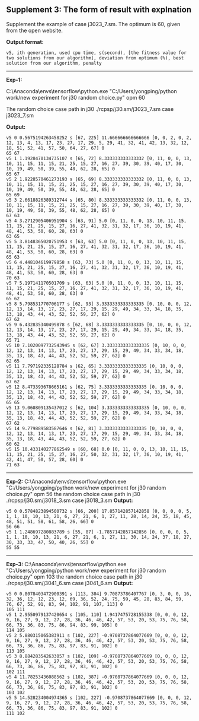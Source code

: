 ## Supplement 3: The form of result with explnation

Supplement   the example of case j3023_7.sm. The optimum is 60, given from the open website. 

**Output format:**

```
v5, ith generation, used cpu time, s(second), [the fitness value for two solutions from our algorithm], deviation from optimum (%), best solution from our algorithm, penalty 
```

----

**Exp-1:**

C:\Anaconda\envs\tensorflow\python.exe "C:/Users/yongping/python work/new experiment for j30 random choice.py"
opm 60

The random choice case path in j30 ./rcpsp/j30.sm/j3023_7.sm case j3023_7.sm

**Output:**

```
v5 0 0.5675194263458252 s [67, 225] 11.666666666666666 [0, 0, 2, 0, 2, 12, 13, 4, 13, 17, 23, 27, 17, 29, 5, 29, 41, 32, 41, 42, 13, 32, 12, 18, 51, 52, 41, 57, 50, 64, 27, 67] 0
65 67
v5 1 1.1928470134735107 s [65, 72] 8.333333333333332 [0, 11, 0, 0, 13, 10, 11, 15, 11, 15, 21, 25, 15, 27, 16, 27, 39, 30, 39, 40, 17, 30, 10, 19, 49, 50, 39, 55, 48, 62, 28, 65] 0
65 67
v5 2 1.9228570461273193 s [65, 69] 8.333333333333332 [0, 11, 0, 0, 13, 10, 11, 15, 11, 15, 21, 25, 15, 27, 16, 27, 39, 30, 39, 40, 17, 30, 10, 19, 49, 50, 39, 55, 48, 62, 28, 65] 0
65 69
v5 3 2.6618826389312744 s [65, 80] 8.333333333333332 [0, 11, 0, 0, 13, 10, 11, 15, 11, 15, 21, 25, 15, 27, 16, 27, 39, 30, 39, 40, 17, 30, 10, 19, 49, 50, 39, 55, 48, 62, 28, 65] 0
67 63
v5 4 3.2712905406951904 s [63, 91] 5.0 [0, 11, 0, 0, 13, 10, 11, 15, 11, 15, 21, 25, 15, 27, 16, 27, 41, 32, 31, 32, 17, 36, 10, 19, 41, 48, 41, 53, 50, 60, 28, 63] 0
63 65
v5 5 3.8148365020751953 s [63, 63] 5.0 [0, 11, 0, 0, 13, 10, 11, 15, 11, 15, 21, 25, 15, 27, 16, 27, 41, 32, 31, 32, 17, 36, 10, 19, 41, 48, 41, 53, 50, 60, 28, 63] 0
65 63
v5 6 4.448104619979858 s [63, 73] 5.0 [0, 11, 0, 0, 13, 10, 11, 15, 11, 15, 21, 25, 15, 27, 16, 27, 41, 32, 31, 32, 17, 36, 10, 19, 41, 48, 41, 53, 50, 60, 28, 63] 0
70 63
v5 7 5.197141170501709 s [63, 63] 5.0 [0, 11, 0, 0, 13, 10, 11, 15, 11, 15, 21, 25, 15, 27, 16, 27, 41, 32, 31, 32, 17, 36, 10, 19, 41, 48, 41, 53, 50, 60, 28, 63] 0
65 62
v5 8 5.798531770706177 s [62, 93] 3.3333333333333335 [0, 10, 0, 0, 12, 12, 13, 14, 13, 17, 23, 27, 17, 29, 15, 29, 49, 34, 33, 34, 18, 35, 13, 18, 43, 44, 43, 52, 52, 59, 27, 62] 0
67 62
v5 9 6.432835340499878 s [62, 68] 3.3333333333333335 [0, 10, 0, 0, 12, 12, 13, 14, 13, 17, 23, 27, 17, 29, 15, 29, 49, 34, 33, 34, 18, 35, 13, 18, 43, 44, 43, 52, 52, 59, 27, 62] 0
65 71
v5 10 7.1020097732543945 s [62, 67] 3.3333333333333335 [0, 10, 0, 0, 12, 12, 13, 14, 13, 17, 23, 27, 17, 29, 15, 29, 49, 34, 33, 34, 18, 35, 13, 18, 43, 44, 43, 52, 52, 59, 27, 62] 0
62 65
v5 11 7.797192335128784 s [62, 65] 3.3333333333333335 [0, 10, 0, 0, 12, 12, 13, 14, 13, 17, 23, 27, 17, 29, 15, 29, 49, 34, 33, 34, 18, 35, 13, 18, 43, 44, 43, 52, 52, 59, 27, 62] 0
67 62
v5 12 8.473393678665161 s [62, 75] 3.3333333333333335 [0, 10, 0, 0, 12, 12, 13, 14, 13, 17, 23, 27, 17, 29, 15, 29, 49, 34, 33, 34, 18, 35, 13, 18, 43, 44, 43, 52, 52, 59, 27, 62] 0
65 65
v5 13 9.060809135437012 s [62, 104] 3.3333333333333335 [0, 10, 0, 0, 12, 12, 13, 14, 13, 17, 23, 27, 17, 29, 15, 29, 49, 34, 33, 34, 18, 35, 13, 18, 43, 44, 43, 52, 52, 59, 27, 62] 0
67 62
v5 14 9.779889583587646 s [62, 81] 3.3333333333333335 [0, 10, 0, 0, 12, 12, 13, 14, 13, 17, 23, 27, 17, 29, 15, 29, 49, 34, 33, 34, 18, 35, 13, 18, 43, 44, 43, 52, 52, 59, 27, 62] 0
60 62
v5 15 10.433140277862549 s [60, 68] 0.0 [0, 11, 0, 0, 13, 10, 11, 15, 11, 15, 21, 25, 15, 27, 16, 27, 50, 32, 31, 32, 17, 36, 10, 19, 41, 42, 41, 47, 50, 57, 28, 60] 0
71 63
```

-----

**Exp-2:**
C:\Anaconda\envs\tensorflow\python.exe "C:/Users/yongping/python work/new experiment for j30 random choice.py"
opm 56
the random choice case path in j30 ./rcpsp/j30.sm/j3018_3.sm case j3018_3.sm
**Output:**

```
v5 0 0.5784823894500732 s [66, 200] 17.857142857142858 [0, 0, 0, 0, 5, 1, 1, 10, 10, 13, 21, 6, 27, 21, 6, 1, 27, 11, 28, 14, 24, 35, 18, 45, 48, 51, 51, 58, 61, 58, 26, 66] 0
56 66
v5 1 1.248697280883789 s [55, 87] -1.7857142857142856 [0, 0, 0, 0, 5, 1, 1, 10, 10, 13, 21, 6, 27, 21, 6, 1, 27, 11, 30, 14, 24, 37, 18, 27, 30, 33, 33, 47, 50, 40, 26, 55] 0
55 55
```

-----

**Exp-3:**
C:\Anaconda\envs\tensorflow\python.exe "C:/Users/yongping/python work/new experiment for j30 random choice.py"
opm 103
the random choice case path in j30 ./rcpsp/j30.sm/j3041_6.sm case j3041_6.sm
**Output:**

```
v5 0 0.8078403472900391 s [113, 304] 9.70873786407767 [0, 3, 0, 0, 16, 32, 36, 12, 12, 23, 12, 69, 36, 52, 24, 75, 59, 45, 28, 83, 84, 59, 76, 67, 52, 91, 83, 94, 102, 91, 107, 113] 0
105 111
v5 1 2.9550979137420654 s [105, 110] 1.9417475728155338 [0, 0, 0, 12, 9, 16, 27, 9, 12, 27, 28, 36, 46, 46, 42, 57, 53, 20, 53, 75, 76, 58, 66, 73, 36, 83, 75, 86, 94, 83, 99, 105] 0
114 105
v5 2 5.880315065383911 s [102, 227] -0.9708737864077669 [0, 0, 0, 12, 9, 16, 27, 9, 12, 27, 28, 36, 46, 46, 42, 57, 53, 20, 53, 75, 76, 58, 66, 73, 36, 86, 75, 83, 97, 83, 91, 102] 0
113 105
v5 3 8.884283542633057 s [102, 109] -0.9708737864077669 [0, 0, 0, 12, 9, 16, 27, 9, 12, 27, 28, 36, 46, 46, 42, 57, 53, 20, 53, 75, 76, 58, 66, 73, 36, 86, 75, 83, 97, 83, 91, 102] 0
102 111
v5 4 11.78253436088562 s [102, 387] -0.9708737864077669 [0, 0, 0, 12, 9, 16, 27, 9, 12, 27, 28, 36, 46, 46, 42, 57, 53, 20, 53, 75, 76, 58, 66, 73, 36, 86, 75, 83, 97, 83, 91, 102] 0
103 102
v5 5 14.528234004974365 s [102, 227] -0.9708737864077669 [0, 0, 0, 12, 9, 16, 27, 9, 12, 27, 28, 36, 46, 46, 42, 57, 53, 20, 53, 75, 76, 58, 66, 73, 36, 86, 75, 83, 97, 83, 91, 102] 0
111 102
```
